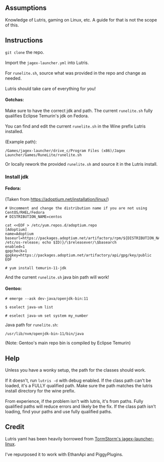 ## Assumptions
Knowledge of Lutris, gaming on Linux, etc. A guide for that is not the scope of this.

## Instructions
<code>git clone</code> the repo.<br><br>
Import the <code>jagex-launcher.yml</code> into Lutris.<br><br>
For <code>runelite.sh</code>, source what was provided in the repo and change as needed.<br><br>
Lutris should take care of everything for you!
#### Gotchas:
Make sure to have the correct jdk and path. The current <code>runelite.sh</code> fully qualifies Eclipse Temurin's jdk on Fedora.<br><br>
You can find and edit the current <code>runelite.sh</code> in the Wine prefix Lutris installed.<br><br>
(Example path):
```
/Games/jagex-launcher/drive_c/Program Files (x86)/Jagex Launcher/Games/RuneLite/runelite.sh
```
Or locally rework the provided <code>runelite.sh</code> and source it in the Lutris install.
### Install jdk
#### Fedora:
(Taken from https://adoptium.net/installation/linux/)<br>
```
# Uncomment and change the distribution name if you are not using CentOS/RHEL/Fedora
# DISTRIBUTION_NAME=centos

cat <<EOF > /etc/yum.repos.d/adoptium.repo
[Adoptium]
name=Adoptium
baseurl=https://packages.adoptium.net/artifactory/rpm/${DISTRIBUTION_NAME:-$(. /etc/os-release; echo $ID)}/\$releasever/\$basearch
enabled=1
gpgcheck=1
gpgkey=https://packages.adoptium.net/artifactory/api/gpg/key/public
EOF
```
```
# yum install temurin-11-jdk
```
And the current <code>runelite.sh</code> java bin path will work!<br>
#### Gentoo:
```
# emerge --ask dev-java/openjdk-bin:11
```
```
$ eselect java-vm list
```
```
# eselect java-vm set system my_number
```
Java path for <code>runelite.sh</code>:
```
/usr/lib/nvm/openjdk-bin-11/bin/java
```
(Note: Gentoo's main repo bin is compiled by Eclipse Temurin)

## Help
Unless you have a wonky setup, the path for the classes should work.<br><br>
If it doesn't, run <code>lutris -d</code> with debug enabled. If the class path can't be loaded, it's a FULLY qualified path. Make sure the path matches the lutris install directory for the wine prefix.<br><br>
From experience, if the problem isn't with lutris, it's from paths. Fully qualified paths will reduce errors and likely be the fix. If the class path isn't loading, find your paths and use fully qualified paths.

## Credit
Lutris yaml has been heavily borrowed from [TormStorm's jagex-launcher-linux](https://github.com/TormStorm/jagex-launcher-linux).<br><br>
I've repurposed it to work with EthanApi and PiggyPlugins.
